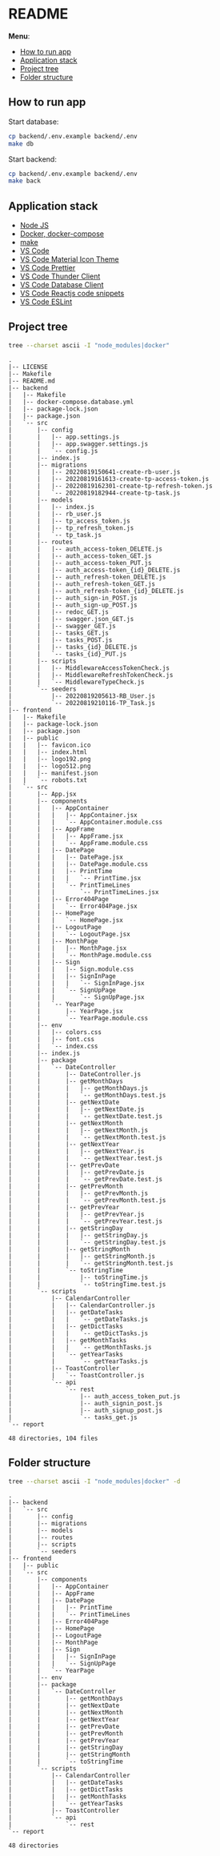 # README

**Menu**:

- [How to run app](#how-to-run-app)
- [Application stack](#application-stack)
- [Project tree](#project-tree)
- [Folder structure](#folder-structure)

## How to run app

Start database:

```bash
cp backend/.env.example backend/.env
make db
```

Start backend:

```bash
cp backend/.env.example backend/.env
make back
```

## Application stack

- [Node JS](https://nodejs.org/en/)
- [Docker, docker-compose](https://www.docker.com/get-started/)
- [make](https://stackoverflow.com/questions/32127524/how-to-install-and-use-make-in-windows#comments-32127632)
- [VS Code](https://code.visualstudio.com/#alt-downloads)
- [VS Code Material Icon Theme](https://marketplace.visualstudio.com/items?itemName=PKief.material-icon-theme)
- [VS Code Prettier](https://marketplace.visualstudio.com/items?itemName=esbenp.prettier-vscode)
- [VS Code Thunder Client](https://marketplace.visualstudio.com/items?itemName=rangav.vscode-thunder-client)
- [VS Code Database Client](https://marketplace.visualstudio.com/items?itemName=cweijan.vscode-database-client2)
- [VS Code Reactjs code snippets](https://marketplace.visualstudio.com/items?itemName=xabikos.ReactSnippets)
- [VS Code ESLint](https://marketplace.visualstudio.com/items?itemName=dbaeumer.vscode-eslint)

## Project tree

```bash
tree --charset ascii -I "node_modules|docker"
```

```
.
|-- LICENSE
|-- Makefile
|-- README.md
|-- backend
|   |-- Makefile
|   |-- docker-compose.database.yml
|   |-- package-lock.json
|   |-- package.json
|   `-- src
|       |-- config
|       |   |-- app.settings.js
|       |   |-- app.swagger.settings.js
|       |   `-- config.js
|       |-- index.js
|       |-- migrations
|       |   |-- 20220819150641-create-rb-user.js
|       |   |-- 20220819161613-create-tp-access-token.js
|       |   |-- 20220819162301-create-tp-refresh-token.js
|       |   `-- 20220819182944-create-tp-task.js
|       |-- models
|       |   |-- index.js
|       |   |-- rb_user.js
|       |   |-- tp_access_token.js
|       |   |-- tp_refresh_token.js
|       |   `-- tp_task.js
|       |-- routes
|       |   |-- auth_access-token_DELETE.js
|       |   |-- auth_access-token_GET.js
|       |   |-- auth_access-token_PUT.js
|       |   |-- auth_access-token_{id}_DELETE.js
|       |   |-- auth_refresh-token_DELETE.js
|       |   |-- auth_refresh-token_GET.js
|       |   |-- auth_refresh-token_{id}_DELETE.js
|       |   |-- auth_sign-in_POST.js
|       |   |-- auth_sign-up_POST.js
|       |   |-- redoc_GET.js
|       |   |-- swagger.json_GET.js
|       |   |-- swagger_GET.js
|       |   |-- tasks_GET.js
|       |   |-- tasks_POST.js
|       |   |-- tasks_{id}_DELETE.js
|       |   `-- tasks_{id}_PUT.js
|       |-- scripts
|       |   |-- MiddlewareAccessTokenCheck.js
|       |   |-- MiddlewareRefreshTokenCheck.js
|       |   `-- MiddlewareTypeCheck.js
|       `-- seeders
|           |-- 20220819205613-RB_User.js
|           `-- 20220819210116-TP_Task.js
|-- frontend
|   |-- Makefile
|   |-- package-lock.json
|   |-- package.json
|   |-- public
|   |   |-- favicon.ico
|   |   |-- index.html
|   |   |-- logo192.png
|   |   |-- logo512.png
|   |   |-- manifest.json
|   |   `-- robots.txt
|   `-- src
|       |-- App.jsx
|       |-- components
|       |   |-- AppContainer
|       |   |   |-- AppContainer.jsx
|       |   |   `-- AppContainer.module.css
|       |   |-- AppFrame
|       |   |   |-- AppFrame.jsx
|       |   |   `-- AppFrame.module.css
|       |   |-- DatePage
|       |   |   |-- DatePage.jsx
|       |   |   |-- DatePage.module.css
|       |   |   |-- PrintTime
|       |   |   |   `-- PrintTime.jsx
|       |   |   `-- PrintTimeLines
|       |   |       `-- PrintTimeLines.jsx
|       |   |-- Error404Page
|       |   |   `-- Error404Page.jsx
|       |   |-- HomePage
|       |   |   `-- HomePage.jsx
|       |   |-- LogoutPage
|       |   |   `-- LogoutPage.jsx
|       |   |-- MonthPage
|       |   |   |-- MonthPage.jsx
|       |   |   `-- MonthPage.module.css
|       |   |-- Sign
|       |   |   |-- Sign.module.css
|       |   |   |-- SignInPage
|       |   |   |   `-- SignInPage.jsx
|       |   |   `-- SignUpPage
|       |   |       `-- SignUpPage.jsx
|       |   `-- YearPage
|       |       |-- YearPage.jsx
|       |       `-- YearPage.module.css
|       |-- env
|       |   |-- colors.css
|       |   |-- font.css
|       |   `-- index.css
|       |-- index.js
|       |-- package
|       |   `-- DateController
|       |       |-- DateController.js
|       |       |-- getMonthDays
|       |       |   |-- getMonthDays.js
|       |       |   `-- getMonthDays.test.js
|       |       |-- getNextDate
|       |       |   |-- getNextDate.js
|       |       |   `-- getNextDate.test.js
|       |       |-- getNextMonth
|       |       |   |-- getNextMonth.js
|       |       |   `-- getNextMonth.test.js
|       |       |-- getNextYear
|       |       |   |-- getNextYear.js
|       |       |   `-- getNextYear.test.js
|       |       |-- getPrevDate
|       |       |   |-- getPrevDate.js
|       |       |   `-- getPrevDate.test.js
|       |       |-- getPrevMonth
|       |       |   |-- getPrevMonth.js
|       |       |   `-- getPrevMonth.test.js
|       |       |-- getPrevYear
|       |       |   |-- getPrevYear.js
|       |       |   `-- getPrevYear.test.js
|       |       |-- getStringDay
|       |       |   |-- getStringDay.js
|       |       |   `-- getStringDay.test.js
|       |       |-- getStringMonth
|       |       |   |-- getStringMonth.js
|       |       |   `-- getStringMonth.test.js
|       |       `-- toStringTime
|       |           |-- toStringTime.js
|       |           `-- toStringTime.test.js
|       `-- scripts
|           |-- CalendarController
|           |   |-- CalendarController.js
|           |   |-- getDateTasks
|           |   |   `-- getDateTasks.js
|           |   |-- getDictTasks
|           |   |   `-- getDictTasks.js
|           |   |-- getMonthTasks
|           |   |   `-- getMonthTasks.js
|           |   `-- getYearTasks
|           |       `-- getYearTasks.js
|           |-- ToastController
|           |   `-- ToastController.js
|           `-- api
|               `-- rest
|                   |-- auth_access_token_put.js
|                   |-- auth_signin_post.js
|                   |-- auth_signup_post.js
|                   `-- tasks_get.js
`-- report

48 directories, 104 files
```

## Folder structure

```bash
tree --charset ascii -I "node_modules|docker" -d
```

```
.
|-- backend
|   `-- src
|       |-- config
|       |-- migrations
|       |-- models
|       |-- routes
|       |-- scripts
|       `-- seeders
|-- frontend
|   |-- public
|   `-- src
|       |-- components
|       |   |-- AppContainer
|       |   |-- AppFrame
|       |   |-- DatePage
|       |   |   |-- PrintTime
|       |   |   `-- PrintTimeLines
|       |   |-- Error404Page
|       |   |-- HomePage
|       |   |-- LogoutPage
|       |   |-- MonthPage
|       |   |-- Sign
|       |   |   |-- SignInPage
|       |   |   `-- SignUpPage
|       |   `-- YearPage
|       |-- env
|       |-- package
|       |   `-- DateController
|       |       |-- getMonthDays
|       |       |-- getNextDate
|       |       |-- getNextMonth
|       |       |-- getNextYear
|       |       |-- getPrevDate
|       |       |-- getPrevMonth
|       |       |-- getPrevYear
|       |       |-- getStringDay
|       |       |-- getStringMonth
|       |       `-- toStringTime
|       `-- scripts
|           |-- CalendarController
|           |   |-- getDateTasks
|           |   |-- getDictTasks
|           |   |-- getMonthTasks
|           |   `-- getYearTasks
|           |-- ToastController
|           `-- api
|               `-- rest
`-- report

48 directories
```
